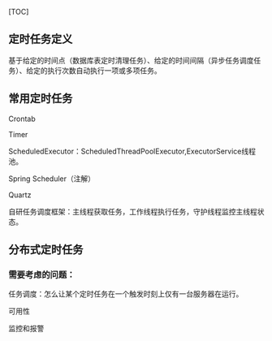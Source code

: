 [TOC]

## 定时任务定义

基于给定的时间点（数据库表定时清理任务）、给定的时间间隔（异步任务调度任务）、给定的执行次数自动执行一项或多项任务。

## 常用定时任务

Crontab

Timer

ScheduledExecutor：ScheduledThreadPoolExecutor,ExecutorService线程池。

Spring Scheduler（注解）

Quartz

自研任务调度框架：主线程获取任务，工作线程执行任务，守护线程监控主线程状态。

## 分布式定时任务

### 需要考虑的问题：

任务调度：怎么让某个定时任务在一个触发时刻上仅有一台服务器在运行。

可用性

监控和报警